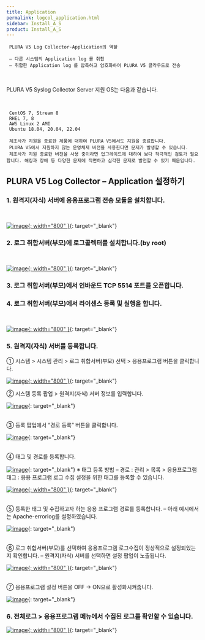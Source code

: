 ```yaml
---
title: Application
permalink: logcol_application.html
sidebar: Install_A_S
product: Install_A_S
---
```


     PLURA V5 Log Collector-Application의 역할

     – 다른 시스템의 Application log 를 취합
     – 취합한 Application log 를 압축하고 암호화하여 PLURA V5 클라우드로 전송

<br />

   PLURA V5 Syslog Collector Server 지원 OS는 다음과 같습니다.

<br />

     CentOS 7, Stream 8
     RHEL 7, 8
     AWS Linux 2 AMI
     Ubuntu 18.04, 20.04, 22.04

     제조사가 지원을 종료한 제품에 대하여 PLURA V5에서도 지원을 종료합니다.
     PLURA V5에서 지원하지 않는 운영체제 버전을 사용한다면 문제가 발생할 수 있습니다.
     제조사가 지원 종료한 버전을 사용 중이라면 업그레이드에 대하여 보다 적극적인 검토가 필요합니다. 해킹과 장애 등 다양한 문제에 직면하고 심각한 문제로 발전할 수 있기 때문입니다.

## PLURA V5 Log Collector – Application 설정하기

### 1. 원격지(자식) 서버에 응용프로그램 전송 모듈을 설치합니다.

<br />

[![image](/docs/images/Ins_G/LogCol_app/app_1.png){: width="800" }](/docs/images/Ins_G/LogCol_app/app_1.png){: target="_blank"}



### 2. 로그 취합서버(부모)에 로그콜렉터를 설치합니다.(by root)

<br />

[![image](/docs/images/Ins_G/LogCol_app/app_2.png){: width="800" }](/docs/images/Ins_G/LogCol_app/app_2.png){: target="_blank"}


### 3. 로그 취합서버(부모)에서 인바운드 TCP 5514 포트를 오픈합니다.

### 4. 로그 취합서버(부모)에서 라이센스 등록 및 실행을 합니다.

<br />

[![image](/docs/images/Ins_G/LogCol_app/app_3.png){: width="800" }](/docs/images/Ins_G/LogCol_app/app_3.png){: target="_blank"}

### 5. 원격지(자식) 서버를 등록합니다.
  ① 시스템  > 시스템 관리 > 로그 취합서버(부모) 선택 > 응용프로그램 버튼을 클릭합니다.

[![image](/docs/images/Ins_G/LogCol_app/app_4.png){: width="800" }](/docs/images/Ins_G/LogCol_app/app_4.png){: target="_blank"}

  ② 시스템 등록 팝업 > 원격지(자식) 서버 정보를 입력합니다.

[![image](/docs/images/Ins_G/LogCol_app/app_5.png)](/docs/images/Ins_G/LogCol_app/app_5.png){: target="_blank"}

<br />
  ③ 등록 팝업에서 “경로 등록” 버튼을 클릭합니다.

[![image](/docs/images/Ins_G/LogCol_app/app_6.png)](/docs/images/Ins_G/LogCol_app/app_6.png){: target="_blank"}

<br />
  ④ 태그 및 경로를 등록합니다.

[![image](/docs/images/Ins_G/LogCol_app/app_7.png)](/docs/images/Ins_G/LogCol_app/app_7.png){: target="_blank"}
※ 태그 등록 방법
– 경로 : 관리 > 목록 > 응용프로그램 태그 : 응용 프로그램 로그 수집 설정을 위한 태그를 등록할 수 있습니다.

[![image](/docs/images/Ins_G/LogCol_app/app_8.png){: width="800" }](/docs/images/Ins_G/LogCol_app/app_8.png){: target="_blank"}

<br />
  ⑤ 등록한 태그 및 수집하고자 하는 응용 프로그램 경로를 등록합니다.
    – 아래 예시에서는 Apache-errorlog를 설정하였습니다.

[![image](/docs/images/Ins_G/LogCol_app/app_9.png)](/docs/images/Ins_G/LogCol_app/app_9.png){: target="_blank"}

<br />
  ⑥ 로그 취합서버(부모)를 선택하여 응용프로그램 로그수집이 정상적으로 설정되었는지 확인합니다.
    – 원격지(자식) 서버를 선택하면 설정 팝업이 노출됩니다.

[![image](/docs/images/Ins_G/LogCol_app/app_10.png){: width="800" }](/docs/images/Ins_G/LogCol_app/app_10.png){: target="_blank"}

<br />
  ⑦ 응용프로그램 설정 버튼을 OFF → ON으로 활성화시켜줍니다. 

[![image](/docs/images/Ins_G/LogCol_app/app_11.png)](/docs/images/Ins_G/LogCol_app/app_11.png){: target="_blank"}

### 6. 전체로그 > 응용프로그램 메뉴에서 수집된 로그를 확인할 수 있습니다.

[![image](/docs/images/Ins_G/LogCol_app/app_12.png){: width="800" }](/docs/images/Ins_G/LogCol_app/app_12.png){: target="_blank"}